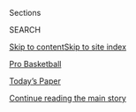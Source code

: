 <div id="app">

<div>

<div class="NYTAppHideMasthead css-zz1s19 e1suatyy0">

<div class="section css-ui9rw0 e1suatyy2">

<div class="css-11hrj97 er09x8g0">

<div class="css-6n7j50">

</div>

<span class="css-1dv1kvn">Sections</span>

<div class="css-10488qs">

<span class="css-1dv1kvn">SEARCH</span>

</div>

[Skip to content](#site-content)[Skip to site index](#site-index)

</div>

<div id="masthead-section-label" class="css-1fnb9ct eaxe0e00">

[Pro
Basketball](https://www.nytimes.com/section/sports/basketball)

</div>

<div class="css-10698na e1huz5gh0">

</div>

</div>

<div id="masthead-bar-one" class="section hasLinks css-15hmgas e1csuq9d3">

<div class="css-uqyvli e1csuq9d0">

</div>

<div class="css-1uqjmks e1csuq9d1">

</div>

<div class="css-9e9ivx">

[](https://myaccount.nytimes.com/auth/login?response_type=cookie&client_id=vi)

</div>

<div class="css-1bvtpon e1csuq9d2">

[Today’s Paper](https://www.nytimes.com/section/todayspaper)

</div>

</div>

</div>

</div>

<div data-aria-hidden="false">

<div id="site-content" data-role="main">

<div id="top-wrapper" class="css-15p45cc eaca97t0" type="top">

<div id="top-slug" class="css-19x0jxb eaca97t1" hidden="">

Advertisement

</div>

[Continue reading the main
story](#after-top)

<div class="ad top-wrapper" style="text-align:center;height:100%;display:block;min-height:90px">

<div id="top" class="place-ad" data-position="top" data-size-key="top">

</div>

</div>

<div id="after-top">

</div>

</div>

<div id="collection-basketball" class="section css-15h4p1b e9abtgs0">

<div class="css-1j21atc e1svk9qx1">

<div class="css-fmiefx e1svk9qx2">

<div class="css-1hk7r2m eu54l5x0">

<div id="sponsor-wrapper" class="css-7a1pgi eaca97t0" type="sponsor" hidden="">

<div id="sponsor-slug" class="css-1l4mleb eaca97t1" hidden="">

Supported by

</div>

[Continue reading the main
story](#after-sponsor)

<div id="sponsor" class="ad sponsor-wrapper" style="text-align:left;height:100%;display:block">

</div>

<div id="after-sponsor">

</div>

</div>

</div>

### <span class="css-5xm8y ezz4tcd1">[Sports](/section/sports)</span>

</div>

<div class="css-nfcc9b e1svk9qx3">

<div class="css-vl9dhg e1svk9qx5">

<div class="css-1nrhkj6 e1svk9qx6">

# N.B.A

<div class="follow-button-placeholder" data-collection-id="">

</div>

<div class="css-d8bdto" data-role="toolbar" data-aria-label="Social Media Share buttons, Save button, and Comments Panel with current comment count" data-testid="share-tools">

  - 
  - 
  - 
  - 
    
    <div class="css-6n7j50">
    
    </div>

</div>

</div>

</div>

</div>

<div id="subheader-wrapper" class="css-1kieyps eaca97t0" type="subheader">

<div id="subheader-slug" class="css-1tag3rd eaca97t1">

Advertisement

</div>

[Continue reading the main
story](#after-subheader)

<div id="subheader" class="ad subheader-wrapper" style="text-align:center;height:100%;display:block">

</div>

<div id="after-subheader">

</div>

</div>

</div>

<div class="css-185go5a e1o5byef0">

<div class="css-15cbhtu">

  - [Latest](#stream-panel)
  - <span class="css-6n7j50">Search</span>
    <div class="control">
    <div class="label-container css-1dv1kvn">
    Search
    </div>
    <div class="css-wm4t3d">
    **<span id="clear-search-input" class="css-1dv1kvn">Clear this text
    input</span>
    </div>
    </div>
    <span class="css-1iovbfw"></span>

<div id="stream-panel" class="section css-8msx5b e1jz0cab1">

<div class="css-13mho3u">

1.  
    
    <div class="css-1cp3ece">
    
    <div class="css-1l4spti">
    
    [](/2020/08/03/sports/basketball/ja-morant-grizzlies-dunks.html)
    
    <div class="css-79elbk">
    
    ![](https://static01.nyt.com/images/2020/08/03/sports/03nba-morant-lede/merlin_170038836_d4fdfa5a-5a4b-4d18-b73c-b492710d646c-thumbWide.jpg?quality=75&auto=webp&disable=upscale)
    
    </div>
    
    ## Ja Morant’s Dunks Are Amazing. His Misses Are Even Better.
    
    Morant, the star rookie for the Memphis Grizzlies, has become known
    for dunking over any and everyone. “He really doesn’t care who’s
    down there,” a teammate said.
    
    <div class="css-1nqbnmb ea5icrr0">
    
    By <span class="css-1n7hynb">Scott
    Cacciola</span>
    
    </div>
    
    </div>
    
    <div class="css-1lc2l26 e1xfvim33">
    
    </div>
    
    </div>

2.  
    
    <div class="css-1cp3ece">
    
    <div class="css-1l4spti">
    
    [](/2020/08/01/sports/basketball/sabrina-ionescu-injury.html)
    
    <div class="css-79elbk">
    
    ![](https://static01.nyt.com/images/2020/08/01/sports/01wnba-rookies01/merlin_175183137_b22e2977-41eb-491c-884a-3bd474e94826-thumbWide.jpg?quality=75&auto=webp&disable=upscale)
    
    </div>
    
    ## W.N.B.A. Rookie Showdown Halted by Ionescu Injury
    
    Sabrina Ionescu, who was selected with the top draft pick by the
    Liberty, sprained her left ankle in a game against the Atlanta
    Dream.
    
    <div class="css-1nqbnmb ea5icrr0">
    
    By <span class="css-1n7hynb">Gina
    Mizell</span>
    
    </div>
    
    </div>
    
    <div class="css-1lc2l26 e1xfvim33">
    
    </div>
    
    </div>

3.  
    
    <div class="css-1cp3ece">
    
    <div class="css-1l4spti">
    
    [](/2020/07/31/sports/basketball/spurs-patty-mills.html)
    
    <div class="css-79elbk">
    
    ![](https://static01.nyt.com/images/2020/08/02/sports/00nba-pattymills-1/merlin_174856419_0f49b851-2eee-49b0-a7c0-ea3c416a8179-thumbWide.jpg?quality=75&auto=webp&disable=upscale)
    
    </div>
    
    ## ‘The Better I Got in Sports, the Worse the Racism Got’
    
    Patty Mills, a key reserve for the San Antonio Spurs, said he
    developed an emotional shield from a lifetime of racial abuse, but
    he is using the platform of the N.B.A.’s restart to speak out
    against racism.
    
    <div class="css-1nqbnmb ea5icrr0">
    
    By <span class="css-1n7hynb">Marc
    Stein</span>
    
    </div>
    
    </div>
    
    <div class="css-1lc2l26 e1xfvim33">
    
    </div>
    
    </div>

4.  
    
    <div class="css-1cp3ece">
    
    <div class="css-1l4spti">
    
    [](/2020/07/31/sports/basketball/nba-opening-night.html)
    
    <div class="css-79elbk">
    
    ![](https://static01.nyt.com/images/2020/07/31/sports/31nba-returnsWEB1/merlin_175137366_d5661bcf-71e1-4749-a5c8-1dfd3152b43a-thumbWide.jpg?quality=75&auto=webp&disable=upscale)
    
    </div>
    
    ## A Momentous First Night Back for the N.B.A.
    
    Close games, social justice protests and a principal role for Rudy
    Gobert, again.
    
    <div class="css-1nqbnmb ea5icrr0">
    
    By <span class="css-1n7hynb">Marc
    Stein</span>
    
    </div>
    
    </div>
    
    <div class="css-1lc2l26 e1xfvim33">
    
    </div>
    
    </div>

5.  
    
    <div class="css-1cp3ece">
    
    <div class="css-1l4spti">
    
    [](/2020/07/30/sports/basketball/nba-knicks-coach-tom-thibodeau.html)
    
    <div class="css-79elbk">
    
    ![](https://static01.nyt.com/images/2020/07/30/sports/30nba-knicks-1/merlin_175113222_2bb4fcab-d54d-4491-b79e-714031be6065-thumbWide.jpg?quality=75&auto=webp&disable=upscale)
    
    </div>
    
    ## Thibodeau Calls Knicks Job a ‘Dream Come True’
    
    Tom Thibodeau was announced as the latest coach of the Knicks on
    Thursday. Eight different people have filled the role since 2011.
    
    <div class="css-1nqbnmb ea5icrr0">
    
    By <span class="css-1n7hynb">Sopan
    Deb</span>
    
    </div>
    
    </div>
    
    <div class="css-1lc2l26 e1xfvim33">
    
    </div>
    
    </div>

6.  
    
    <div class="css-1cp3ece">
    
    <div class="css-1l4spti">
    
    [](/2020/07/30/sports/basketball/clippers-lakers.html)
    
    <div class="css-79elbk">
    
    ![](https://static01.nyt.com/images/2020/07/30/sports/30nba-live-lebron2/merlin_175136385_8e2fe731-44d7-4e7a-b945-a6179d7fa2c1-thumbWide.jpg?quality=75&auto=webp&disable=upscale)
    
    </div>
    
    ## The Lakers Hold On to Beat the Clippers in Thriller
    
    LeBron James defended both Paul George and Kawhi Leonard on the
    Clippers’ final possession. Zion Williamson played in the first game
    of the night’s doubleheader, but the Pelicans missed a game-winner
    at the buzzer against Utah.
    
    <div class="css-1nqbnmb ea5icrr0">
    
    By <span class="css-1n7hynb">Sopan Deb <span>and</span> Gillian R.
    Brassil</span>
    
    </div>
    
    </div>
    
    <div class="css-1lc2l26 e1xfvim33">
    
    </div>
    
    </div>

7.  
    
    <div class="css-1cp3ece">
    
    <div class="css-1l4spti">
    
    [](/2020/07/30/sports/basketball/sports-bubble-nba-mlb.html)
    
    <div class="css-79elbk">
    
    ![](https://static01.nyt.com/images/2020/07/30/sports/30virus-bubbles1/merlin_175084758_6b939c67-508f-4795-b6e9-3adb40cdc8c3-thumbWide.jpg?quality=75&auto=webp&disable=upscale)
    
    </div>
    
    ## ‘Bubbles’ Are Working. But How Long Can Sports Stay Inside?
    
    The restricted, campuslike environments used by soccer and pro
    basketball have proved (mostly) impervious to the coronavirus. But
    not every league fits inside one.
    
    <div class="css-1nqbnmb ea5icrr0">
    
    By <span class="css-1n7hynb">Andrew
    Keh</span>
    
    </div>
    
    </div>
    
    <div class="css-1lc2l26 e1xfvim33">
    
    </div>
    
    </div>

8.  
    
    <div class="css-1cp3ece">
    
    <div class="css-1l4spti">
    
    [](/2020/07/30/sports/players-opt-out.html)
    
    <div class="css-79elbk">
    
    ![](https://static01.nyt.com/images/2020/07/30/sports/30missing-zimmerman/merlin_173950401_83c6e99d-03a4-4021-be1e-a680aebda54e-thumbWide.jpg?quality=75&auto=webp&disable=upscale)
    
    </div>
    
    ## Sports Are Back. Here Are Some Athletes Who Are Not.
    
    Ryan Zimmerman, David Price, Buster Posey, Carlos Vela and Wilson
    Chandler are among the players who are opting out of playing this
    summer because of health concerns.
    
    <div class="css-1nqbnmb ea5icrr0">
    
    By <span class="css-1n7hynb">Victor
    Mather</span>
    
    </div>
    
    </div>
    
    <div class="css-1lc2l26 e1xfvim33">
    
    </div>
    
    </div>

9.  
    
    <div class="css-1cp3ece">
    
    <div class="css-1l4spti">
    
    [](/2020/07/30/sports/basketball/wnba-bridget-pettis.html)
    
    <div class="css-79elbk">
    
    ![](https://static01.nyt.com/images/2020/07/14/sports/14sideline-pettis/14sideline-pettis-thumbWide.jpg?quality=75&auto=webp&disable=upscale)
    
    </div>
    
    ## A W.N.B.A. Coach Heard a Call to Feed the Hungry. She’s Answering It.
    
    Bridget Pettis, a former W.N.B.A. player and coach, is sitting out
    this season and focusing on teaching her community in Phoenix about
    gardening and healthy eating.
    
    <div class="css-1nqbnmb ea5icrr0">
    
    By <span class="css-1n7hynb">Gillian R.
    Brassil</span>
    
    </div>
    
    </div>
    
    <div class="css-1lc2l26 e1xfvim33">
    
    </div>
    
    </div>

10. 
    
    <div class="css-1cp3ece">
    
    <div class="css-1l4spti">
    
    [](/2020/07/30/sports/basketball/nba-schedule.html)
    
    <div class="css-79elbk">
    
    ![](https://static01.nyt.com/images/2020/07/30/sports/30nba-watch-1/merlin_169876500_a02025d0-1738-486d-979f-d285d36fa5c2-thumbWide.jpg?quality=75&auto=webp&disable=upscale)
    
    </div>
    
    ## N.B.A. Restart Day 1 Schedule: Guide of Matchups, Tipoff Time and Channel
    
    Some of the league’s biggest stars — LeBron James, Kawhi Leonard and
    maybe Zion Williamson — will be in action for the opening night of
    the resumed season.
    
    <div class="css-1nqbnmb ea5icrr0">
    
    By <span class="css-1n7hynb">Scott Cacciola</span>
    
    </div>
    
    </div>
    
    <div class="css-1lc2l26 e1xfvim33">
    
    </div>
    
    </div>

<div class="css-13mho3u">

<div class="css-1t62hi8">

<div class="css-1stvaey">

Show
More

<div>

<div style="border:0;clip:rect(0 0 0 0);height:1px;margin:-1px;overflow:hidden;white-space:nowrap;padding:0;width:1px;position:absolute" data-role="log" data-aria-live="assertive">

</div>

<div style="border:0;clip:rect(0 0 0 0);height:1px;margin:-1px;overflow:hidden;white-space:nowrap;padding:0;width:1px;position:absolute" data-role="log" data-aria-live="assertive">

</div>

<div style="border:0;clip:rect(0 0 0 0);height:1px;margin:-1px;overflow:hidden;white-space:nowrap;padding:0;width:1px;position:absolute" data-role="log" data-aria-live="polite">

</div>

<div style="border:0;clip:rect(0 0 0 0);height:1px;margin:-1px;overflow:hidden;white-space:nowrap;padding:0;width:1px;position:absolute" data-role="log" data-aria-live="polite">

</div>

</div>

</div>

</div>

</div>

</div>

<div class="css-g6hk37 supplemental">

<div id="mid1-wrapper" class="css-10wkyv7 eaca97t0" type="lede">

<div id="mid1-slug" class="css-1tag3rd eaca97t1">

Advertisement

</div>

[Continue reading the main
story](#after-mid1)

<div id="mid1" class="ad mid1-wrapper" style="text-align:center;height:100%;display:block;min-height:250px">

</div>

<div id="after-mid1">

</div>

</div>

## Stats and Schedules

<div class="css-mmifeo">

  - [N.B.A.](#)
  - [W.N.B.A.](#)

</div>

<div id="statscontent_nba" class="css-gtodgd">

</div>

<div id="statscontent_wnba" class="css-1165139">

</div>

<div id="mktg-wrapper" class="css-oxle51 eaca97t0" type="mktg">

<div id="mktg-slug" class="css-1tag3rd eaca97t1">

Advertisement

</div>

[Continue reading the main
story](#after-mktg)

<div id="mktg" class="ad mktg-wrapper" style="text-align:center;height:100%;display:block">

</div>

<div id="after-mktg">

</div>

</div>

## Follow Us

<div class="module-body">

  - [**<span data-aria-hidden="true">NYTSports</span><span class="css-1dv1kvn">twitter
    page for NYTSports</span>](https://twitter.com/NYTSports)

</div>

## Sign Up for the Sports Newsletter

<div class="css-hftqp3">

Get the big sports news, highlights and analysis from Times journalists,
with distinctive takes on games and some behind-the-scenes surprises,
delivered to your inbox every week.

</div>

[SIGN UP](/newsletters/signup/SP)

</div>

</div>

</div>

</div>

</div>

</div>

## Site Index

<div>

</div>

## Site Information Navigation

  - [© <span>2020</span> <span>The New York Times
    Company</span>](https://help.nytimes.com/hc/en-us/articles/115014792127-Copyright-notice)

<!-- end list -->

  - [NYTCo](https://www.nytco.com/)
  - [Contact
    Us](https://help.nytimes.com/hc/en-us/articles/115015385887-Contact-Us)
  - [Work with us](https://www.nytco.com/careers/)
  - [Advertise](https://nytmediakit.com/)
  - [T Brand Studio](http://www.tbrandstudio.com/)
  - [Your Ad
    Choices](https://www.nytimes.com/privacy/cookie-policy#how-do-i-manage-trackers)
  - [Privacy](https://www.nytimes.com/privacy)
  - [Terms of
    Service](https://help.nytimes.com/hc/en-us/articles/115014893428-Terms-of-service)
  - [Terms of
    Sale](https://help.nytimes.com/hc/en-us/articles/115014893968-Terms-of-sale)
  - [Site
    Map](https://spiderbites.nytimes.com)
  - [Help](https://help.nytimes.com/hc/en-us)
  - [Subscriptions](https://www.nytimes.com/subscription?campaignId=37WXW)

</div>

</div>
